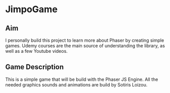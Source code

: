 # JimpoGame

## Aim

I personally build this project to learn more about Phaser by creating simple games. Udemy courses are the main source of understanding the library, as well as a few Youtube videos.

## Game Description
This is a simple game that will be build with the Phaser JS Engine.
All the needed graphics sounds and animations are build by Sotiris Loizou.